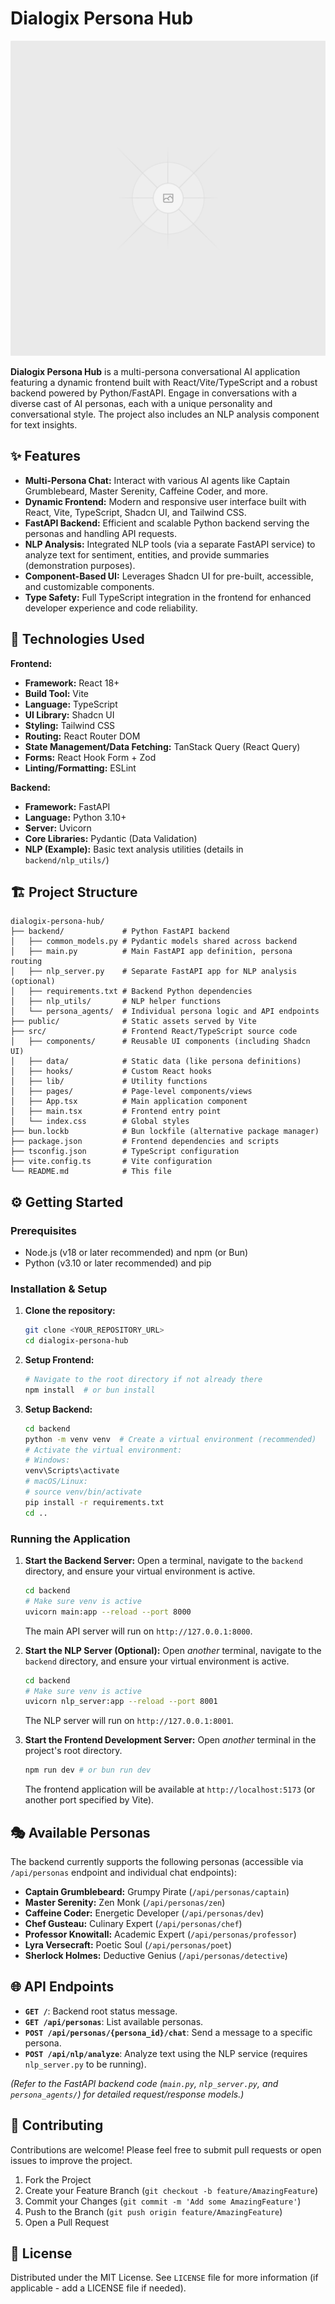 # Dialogix Persona Hub

[![Dialogix Logo](public/placeholder.svg)](https://your-project-link-here.com) <!-- Replace with actual logo/link if available -->

**Dialogix Persona Hub** is a multi-persona conversational AI application featuring a dynamic frontend built with React/Vite/TypeScript and a robust backend powered by Python/FastAPI. Engage in conversations with a diverse cast of AI personas, each with a unique personality and conversational style. The project also includes an NLP analysis component for text insights.

## ✨ Features

- **Multi-Persona Chat:** Interact with various AI agents like Captain Grumblebeard, Master Serenity, Caffeine Coder, and more.
- **Dynamic Frontend:** Modern and responsive user interface built with React, Vite, TypeScript, Shadcn UI, and Tailwind CSS.
- **FastAPI Backend:** Efficient and scalable Python backend serving the personas and handling API requests.
- **NLP Analysis:** Integrated NLP tools (via a separate FastAPI service) to analyze text for sentiment, entities, and provide summaries (demonstration purposes).
- **Component-Based UI:** Leverages Shadcn UI for pre-built, accessible, and customizable components.
- **Type Safety:** Full TypeScript integration in the frontend for enhanced developer experience and code reliability.

## 🚀 Technologies Used

**Frontend:**

- **Framework:** React 18+
- **Build Tool:** Vite
- **Language:** TypeScript
- **UI Library:** Shadcn UI
- **Styling:** Tailwind CSS
- **Routing:** React Router DOM
- **State Management/Data Fetching:** TanStack Query (React Query)
- **Forms:** React Hook Form + Zod
- **Linting/Formatting:** ESLint

**Backend:**

- **Framework:** FastAPI
- **Language:** Python 3.10+
- **Server:** Uvicorn
- **Core Libraries:** Pydantic (Data Validation)
- **NLP (Example):** Basic text analysis utilities (details in `backend/nlp_utils/`)

## 🏗️ Project Structure

```
dialogix-persona-hub/
├── backend/             # Python FastAPI backend
│   ├── common_models.py # Pydantic models shared across backend
│   ├── main.py          # Main FastAPI app definition, persona routing
│   ├── nlp_server.py    # Separate FastAPI app for NLP analysis (optional)
│   ├── requirements.txt # Backend Python dependencies
│   ├── nlp_utils/       # NLP helper functions
│   └── persona_agents/  # Individual persona logic and API endpoints
├── public/              # Static assets served by Vite
├── src/                 # Frontend React/TypeScript source code
│   ├── components/      # Reusable UI components (including Shadcn UI)
│   ├── data/            # Static data (like persona definitions)
│   ├── hooks/           # Custom React hooks
│   ├── lib/             # Utility functions
│   ├── pages/           # Page-level components/views
│   ├── App.tsx          # Main application component
│   ├── main.tsx         # Frontend entry point
│   └── index.css        # Global styles
├── bun.lockb            # Bun lockfile (alternative package manager)
├── package.json         # Frontend dependencies and scripts
├── tsconfig.json        # TypeScript configuration
├── vite.config.ts       # Vite configuration
└── README.md            # This file
```

## ⚙️ Getting Started

### Prerequisites

- Node.js (v18 or later recommended) and npm (or Bun)
- Python (v3.10 or later recommended) and pip

### Installation & Setup

1. **Clone the repository:**

   ```bash
   git clone <YOUR_REPOSITORY_URL>
   cd dialogix-persona-hub
   ```

2. **Setup Frontend:**

   ```bash
   # Navigate to the root directory if not already there
   npm install  # or bun install
   ```

3. **Setup Backend:**
   ```bash
   cd backend
   python -m venv venv  # Create a virtual environment (recommended)
   # Activate the virtual environment:
   # Windows:
   venv\Scripts\activate
   # macOS/Linux:
   # source venv/bin/activate
   pip install -r requirements.txt
   cd ..
   ```

### Running the Application

1. **Start the Backend Server:**
   Open a terminal, navigate to the `backend` directory, and ensure your virtual environment is active.

   ```bash
   cd backend
   # Make sure venv is active
   uvicorn main:app --reload --port 8000
   ```

   The main API server will run on `http://127.0.0.1:8000`.

2. **Start the NLP Server (Optional):**
   Open _another_ terminal, navigate to the `backend` directory, and ensure your virtual environment is active.

   ```bash
   cd backend
   # Make sure venv is active
   uvicorn nlp_server:app --reload --port 8001
   ```

   The NLP server will run on `http://127.0.0.1:8001`.

3. **Start the Frontend Development Server:**
   Open _another_ terminal in the project's root directory.
   ```bash
   npm run dev # or bun run dev
   ```
   The frontend application will be available at `http://localhost:5173` (or another port specified by Vite).

## 🎭 Available Personas

The backend currently supports the following personas (accessible via `/api/personas` endpoint and individual chat endpoints):

- **Captain Grumblebeard:** Grumpy Pirate (`/api/personas/captain`)
- **Master Serenity:** Zen Monk (`/api/personas/zen`)
- **Caffeine Coder:** Energetic Developer (`/api/personas/dev`)
- **Chef Gusteau:** Culinary Expert (`/api/personas/chef`)
- **Professor Knowitall:** Academic Expert (`/api/personas/professor`)
- **Lyra Versecraft:** Poetic Soul (`/api/personas/poet`)
- **Sherlock Holmes:** Deductive Genius (`/api/personas/detective`)

## 🌐 API Endpoints

- **`GET /`**: Backend root status message.
- **`GET /api/personas`**: List available personas.
- **`POST /api/personas/{persona_id}/chat`**: Send a message to a specific persona.
- **`POST /api/nlp/analyze`**: Analyze text using the NLP service (requires `nlp_server.py` to be running).

_(Refer to the FastAPI backend code (`main.py`, `nlp_server.py`, and `persona_agents/`) for detailed request/response models.)_

## 🤝 Contributing

Contributions are welcome! Please feel free to submit pull requests or open issues to improve the project.

1. Fork the Project
2. Create your Feature Branch (`git checkout -b feature/AmazingFeature`)
3. Commit your Changes (`git commit -m 'Add some AmazingFeature'`)
4. Push to the Branch (`git push origin feature/AmazingFeature`)
5. Open a Pull Request

## 📄 License

Distributed under the MIT License. See `LICENSE` file for more information (if applicable - add a LICENSE file if needed).

